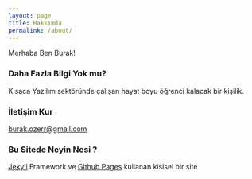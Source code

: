 ```yaml
---
layout: page
title: Hakkımda
permalink: /about/
---
```


Merhaba Ben Burak!

### Daha Fazla Bilgi Yok mu?

Kısaca Yazılım sektöründe çalışan hayat boyu öğrenci kalacak bir kişilik. 

### İletişim Kur

[burak.ozerr@gmail.com](mailto:burak.ozerr@gmail.com)

### Bu Sitede Neyin Nesi ?

[Jekyll](https://jekyllrb.com) Framework ve [Github Pages](https://pages.github.com/) kullanan kisisel bir site